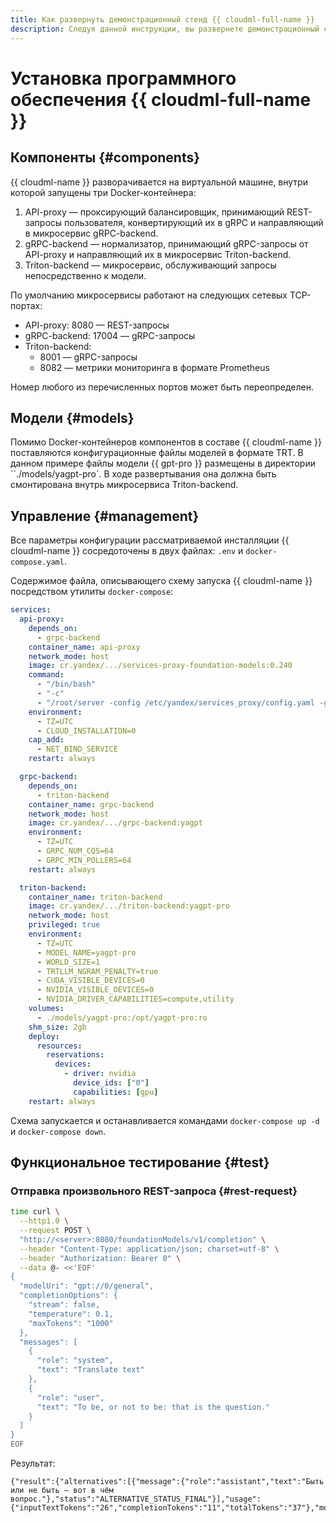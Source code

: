 ```yaml
---
title: Как развернуть демонстрационный стенд {{ cloudml-full-name }}
description: Следуя данной инструкции, вы развернете демонстрационный стенд {{ cloudml-name }}.
---
```


# Установка программного обеспечения {{ cloudml-full-name }}

## Компоненты {#components}

{{ cloudml-name }} разворачивается на виртуальной машине, внутри которой запущены три Docker-контейнера:
1. API-proxy — проксирующий балансировщик, принимающий REST-запросы пользователя, конвертирующий их в gRPC и направляющий в микросервис gRPC-backend.
1. gRPC-backend — нормализатор, принимающий gRPC-запросы от API-proxy и направляющий их в микросервис Triton-backend.
1. Triton-backend — микросервис, обслуживающий запросы непосредственно к модели.

По умолчанию микросервисы работают на следующих сетевых TCP-портах:
* API-proxy: 8080 — REST-запросы
* gRPC-backend: 17004 — gRPC-запросы
* Triton-backend:
  * 8001 — gRPC-запросы
  * 8082 — метрики мониторинга в формате Prometheus

Номер любого из перечисленных портов может быть переопределен.

## Модели {#models}

Помимо Docker-контейнеров компонентов в составе {{ cloudml-name }} поставляются конфигурационные файлы моделей в формате TRT. В данном примере файлы модели {{ gpt-pro }} размещены в директории ``./models/yagpt-pro`. В ходе развертывания она должна быть смонтирована внутрь микросервиса Triton-backend.

## Управление {#management}

Все параметры конфигурации рассматриваемой инсталляции {{ cloudml-name }} сосредоточены в двух файлах: `.env` и `docker-compose.yaml`.

Содержимое файла, описывающего схему запуска {{ cloudml-name }} посредством утилиты `docker-compose`:

```yaml
services:
  api-proxy:
    depends_on:
      - grpc-backend
    container_name: api-proxy
    network_mode: host
    image: cr.yandex/.../services-proxy-foundation-models:0.240
    command:
      - "/bin/bash"
      - "-c"
      - "/root/server -config /etc/yandex/services_proxy/config.yaml -gateway-port 8080"
    environment:
      - TZ=UTC
      - CLOUD_INSTALLATION=0
    cap_add:
      - NET_BIND_SERVICE
    restart: always

  grpc-backend:
    depends_on:
      - triton-backend
    container_name: grpc-backend
    network_mode: host
    image: cr.yandex/.../grpc-backend:yagpt
    environment:
      - TZ=UTC
      - GRPC_NUM_CQS=64
      - GRPC_MIN_POLLERS=64
    restart: always

  triton-backend:
    container_name: triton-backend
    image: cr.yandex/.../triton-backend:yagpt-pro
    network_mode: host
    privileged: true
    environment:
      - TZ=UTC
      - MODEL_NAME=yagpt-pro
      - WORLD_SIZE=1
      - TRTLLM_NGRAM_PENALTY=true
      - CUDA_VISIBLE_DEVICES=0
      - NVIDIA_VISIBLE_DEVICES=0
      - NVIDIA_DRIVER_CAPABILITIES=compute,utility
    volumes:
      - ./models/yagpt-pro:/opt/yagpt-pro:ro
    shm_size: 2gb
    deploy:
      resources:
        reservations:
          devices:
            - driver: nvidia
              device_ids: ["0"]
              capabilities: [gpu]
    restart: always
```

Схема запускается и останавливается командами `docker-compose up -d` и `docker-compose down`.

## Функциональное тестирование {#test}

### Отправка произвольного REST-запроса {#rest-request}


```bash
time curl \
  --http1.0 \
  --request POST \
  "http://<server>:8080/foundationModels/v1/completion" \
  --header "Content-Type: application/json; charset=utf-8" \
  --header "Authorization: Bearer 0" \
  --data @- <<'EOF'
{
  "modelUri": "gpt://0/general",
  "completionOptions": {
    "stream": false,
    "temperature": 0.1,
    "maxTokens": "1000"
  },
  "messages": [
    {
      "role": "system",
      "text": "Translate text"
    },
    {
      "role": "user",
      "text": "To be, or not to be: that is the question."
    }
  ]
}
EOF
```

Результат: 

```text
{"result":{"alternatives":[{"message":{"role":"assistant","text":"Быть или не быть — вот в чём вопрос."},"status":"ALTERNATIVE_STATUS_FINAL"}],"usage":{"inputTextTokens":"26","completionTokens":"11","totalTokens":"37"},"modelVersion":"07.03.2024"}}
```
